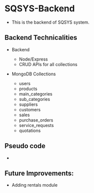 # SQSYS-Backend

- This is the backend of SQSYS system.

## Backend Technicalities

-	Backend
    - Node/Express
    - CRUD APIs for all collections

-	MongoDB Collections
    - users
    - products
    - main_categories
    - sub_categories
    - suppliers
    - customers
    - sales
    - purchase_orders
    - service_requests
    - quotations

## Pseudo code 

-

## Future Improvements:

-   Adding rentals module